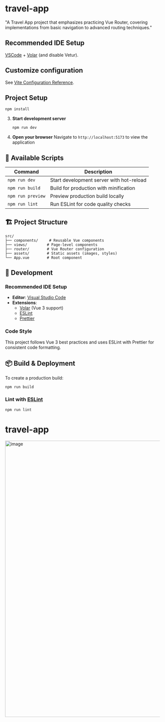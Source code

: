 # travel-app

"A Travel App project that emphasizes practicing Vue Router, covering implementations from basic navigation to advanced routing techniques."

## Recommended IDE Setup

[VSCode](https://code.visualstudio.com/) + [Volar](https://marketplace.visualstudio.com/items?itemName=Vue.volar) (and disable Vetur).

## Customize configuration

See [Vite Configuration Reference](https://vite.dev/config/).

## Project Setup

```sh
npm install
```

3. **Start development server**

   ```bash
   npm run dev
   ```

4. **Open your browser**
   Navigate to `http://localhost:5173` to view the application

## 📝 Available Scripts

| Command           | Description                              |
| ----------------- | ---------------------------------------- |
| `npm run dev`     | Start development server with hot-reload |
| `npm run build`   | Build for production with minification   |
| `npm run preview` | Preview production build locally         |
| `npm run lint`    | Run ESLint for code quality checks       |

## 🏗️ Project Structure

```
src/
├── components/     # Reusable Vue components
├── views/         # Page-level components
├── router/        # Vue Router configuration
├── assets/        # Static assets (images, styles)
└── App.vue        # Root component
```

## 🎨 Development

### Recommended IDE Setup

- **Editor**: [Visual Studio Code](https://code.visualstudio.com/)
- **Extensions**:
  - [Volar](https://marketplace.visualstudio.com/items?itemName=Vue.volar) (Vue 3 support)
  - [ESLint](https://marketplace.visualstudio.com/items?itemName=dbaeumer.vscode-eslint)
  - [Prettier](https://marketplace.visualstudio.com/items?itemName=esbenp.prettier-vscode)

### Code Style

This project follows Vue 3 best practices and uses ESLint with Prettier for consistent code formatting.

## 📦 Build & Deployment

To create a production build:

```bash
npm run build
```

### Lint with [ESLint](https://eslint.org/)

```sh
npm run lint
```

# travel-app
<img width="1793" height="896" alt="image" src="https://github.com/user-attachments/assets/38f3f16c-e32c-4859-963d-b63778dd7ae0" />

